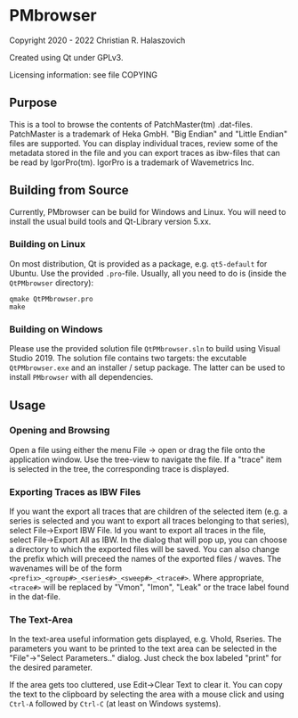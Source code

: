 # PMbrowser
Copyright 2020 - 2022 Christian R. Halaszovich

Created using Qt under GPLv3.

Licensing information: see file COPYING

## Purpose
This is a tool to browse the contents of PatchMaster(tm) .dat-files. PatchMaster is a trademark of Heka GmbH.
"Big Endian" and "Little Endian" files are supported.
You can display individual traces, review some of the metadata stored in the file and you can export traces
as ibw-files that can be read by IgorPro(tm). IgorPro is a trademark of Wavemetrics Inc.

## Building from Source
Currently, PMbrowser can be build for Windows and Linux.
You will need to install the usual build tools and Qt-Library version 5.xx.
### Building on Linux
On most distribution, Qt is provided as a package, e.g. `qt5-default` for Ubuntu.
Use the provided `.pro`-file. Usually, all you need to do is (inside the `QtPMbrowser` directory):
```
qmake QtPMbrowser.pro
make
```
### Building on Windows
Please use the provided solution file `QtPMbrowser.sln` to build using Visual Studio 2019. The solution file
contains two targets: the excutable `QtPMbrowser.exe` and an installer / setup package. The latter can be used
to install `PMbrowser` with all dependencies.

## Usage
### Opening and Browsing
Open a file using either the menu File -> open or drag the file onto the application window.
Use the tree-view to navigate the file. If a "trace" item is selected in the tree, the corresponding trace is displayed.

### Exporting Traces as IBW Files
If you want the export all traces that are children of the selected item (e.g. a series is selected and you want
to export all traces belonging to that series), select File->Export IBW File. Id you want to export all traces
in the file, select File->Export All as IBW. In the dialog that will pop up, you can choose a directory to which
the exported files will be saved. You can also change the prefix which will preceed the names of the exported
files / waves. The wavenames will be of the form  `<prefix>_<group#>_<series#>_<sweep#>_<trace#>`.
Where appropriate, `<trace#>` will be replaced by "Vmon", "Imon", "Leak" or the trace label found in the dat-file.

### The Text-Area
In the text-area useful information gets displayed, e.g. Vhold, Rseries. The parameters you want to be printed to 
the text area can be selected in the "File"->"Select Parameters.." dialog. Just check the box labeled "print" for 
the desired parameter.

If the area gets too cluttered, use Edit->Clear Text to clear it.
You can copy the text to the clipboard by selecting the area with a mouse click and using `Ctrl-A` followed by `Ctrl-C` (at least on Windows systems).
